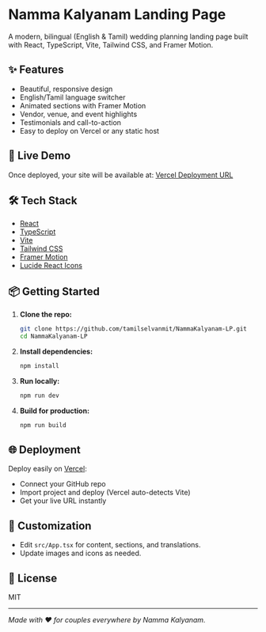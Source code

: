 # Namma Kalyanam Landing Page

A modern, bilingual (English & Tamil) wedding planning landing page built with React, TypeScript, Vite, Tailwind CSS, and Framer Motion.

## ✨ Features

- Beautiful, responsive design
- English/Tamil language switcher
- Animated sections with Framer Motion
- Vendor, venue, and event highlights
- Testimonials and call-to-action
- Easy to deploy on Vercel or any static host

## 🚀 Live Demo

Once deployed, your site will be available at: [Vercel Deployment URL](https://vercel.com/)

## 🛠️ Tech Stack

- [React](https://react.dev/)
- [TypeScript](https://www.typescriptlang.org/)
- [Vite](https://vitejs.dev/)
- [Tailwind CSS](https://tailwindcss.com/)
- [Framer Motion](https://www.framer.com/motion/)
- [Lucide React Icons](https://lucide.dev/)

## 📦 Getting Started

1. **Clone the repo:**
   ```bash
   git clone https://github.com/tamilselvanmit/NammaKalyanam-LP.git
   cd NammaKalyanam-LP
   ```
2. **Install dependencies:**
   ```bash
   npm install
   ```
3. **Run locally:**
   ```bash
   npm run dev
   ```
4. **Build for production:**
   ```bash
   npm run build
   ```

## 🌐 Deployment

Deploy easily on [Vercel](https://vercel.com/):

- Connect your GitHub repo
- Import project and deploy (Vercel auto-detects Vite)
- Get your live URL instantly

## 📝 Customization

- Edit `src/App.tsx` for content, sections, and translations.
- Update images and icons as needed.

## 📄 License

MIT

---

_Made with ❤️ for couples everywhere by Namma Kalyanam._
